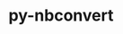 ---
title: "py-nbconvert"
layout: cache
categories: [package, v0.20.1]
meta: {"versions": ["7.0.0"], "compilers": ["gcc@=11.1.0"], "oss": ["ubuntu20.04"], "platforms": ["linux"], "targets": ["ppc64le", "x86_64_v3"], "stacks": ["data-vis-sdk", "e4s", "e4s-power", "root"], "num_specs": 10, "num_specs_by_stack": {"e4s-power": 3, "root": 10, "data-vis-sdk": 4, "e4s": 3}}
spec_details: [{"hash": "6injlg2cqtdi6cnxqemzczhqn4iwbmlv", "compiler": "gcc@=11.1.0", "versions": ["7.0.0"], "os": "ubuntu20.04", "platform": "linux", "target": "ppc64le", "variants": ["build_system=python_pip", "+serve"], "stacks": ["e4s-power", "root"], "size": "-", "tarball": "https://binaries.spack.io/releases/v0.20.1/build_cache/linux-ubuntu20.04-ppc64le/gcc-11.1.0/py-nbconvert-7.0.0/linux-ubuntu20.04-ppc64le-gcc-11.1.0-py-nbconvert-7.0.0-6injlg2cqtdi6cnxqemzczhqn4iwbmlv.spack"}, {"hash": "ebgqkn33dwhiesxntltpwrax4ngrrrda", "compiler": "gcc@=11.1.0", "versions": ["7.0.0"], "os": "ubuntu20.04", "platform": "linux", "target": "ppc64le", "variants": ["build_system=python_pip", "+serve"], "stacks": ["e4s-power", "root"], "size": "-", "tarball": "https://binaries.spack.io/releases/v0.20.1/build_cache/linux-ubuntu20.04-ppc64le/gcc-11.1.0/py-nbconvert-7.0.0/linux-ubuntu20.04-ppc64le-gcc-11.1.0-py-nbconvert-7.0.0-ebgqkn33dwhiesxntltpwrax4ngrrrda.spack"}, {"hash": "iom2dpkpmmfa2mzxipx2vel5tg553dgn", "compiler": "gcc@=11.1.0", "versions": ["7.0.0"], "os": "ubuntu20.04", "platform": "linux", "target": "ppc64le", "variants": ["build_system=python_pip", "+serve"], "stacks": ["e4s-power", "root"], "size": "-", "tarball": "https://binaries.spack.io/releases/v0.20.1/build_cache/linux-ubuntu20.04-ppc64le/gcc-11.1.0/py-nbconvert-7.0.0/linux-ubuntu20.04-ppc64le-gcc-11.1.0-py-nbconvert-7.0.0-iom2dpkpmmfa2mzxipx2vel5tg553dgn.spack"}, {"hash": "qzyp5fa4757t7tmdno6k4hw52op6pe7i", "compiler": "gcc@=11.1.0", "versions": ["7.0.0"], "os": "ubuntu20.04", "platform": "linux", "target": "x86_64_v3", "variants": ["build_system=python_pip", "+serve"], "stacks": ["data-vis-sdk", "root"], "size": "-", "tarball": "https://binaries.spack.io/releases/v0.20.1/build_cache/linux-ubuntu20.04-x86_64_v3/gcc-11.1.0/py-nbconvert-7.0.0/linux-ubuntu20.04-x86_64_v3-gcc-11.1.0-py-nbconvert-7.0.0-qzyp5fa4757t7tmdno6k4hw52op6pe7i.spack"}, {"hash": "qoglipdrayylrxcn2edveetrb5lyzvjz", "compiler": "gcc@=11.1.0", "versions": ["7.0.0"], "os": "ubuntu20.04", "platform": "linux", "target": "x86_64_v3", "variants": ["build_system=python_pip", "+serve"], "stacks": ["data-vis-sdk", "root"], "size": "-", "tarball": "https://binaries.spack.io/releases/v0.20.1/build_cache/linux-ubuntu20.04-x86_64_v3/gcc-11.1.0/py-nbconvert-7.0.0/linux-ubuntu20.04-x86_64_v3-gcc-11.1.0-py-nbconvert-7.0.0-qoglipdrayylrxcn2edveetrb5lyzvjz.spack"}, {"hash": "i2gbe5a7ashi2ibggmfii3o3jcpliffq", "compiler": "gcc@=11.1.0", "versions": ["7.0.0"], "os": "ubuntu20.04", "platform": "linux", "target": "x86_64_v3", "variants": ["build_system=python_pip", "+serve"], "stacks": ["root", "e4s"], "size": "-", "tarball": "https://binaries.spack.io/releases/v0.20.1/build_cache/linux-ubuntu20.04-x86_64_v3/gcc-11.1.0/py-nbconvert-7.0.0/linux-ubuntu20.04-x86_64_v3-gcc-11.1.0-py-nbconvert-7.0.0-i2gbe5a7ashi2ibggmfii3o3jcpliffq.spack"}, {"hash": "yf7o7igpwi3n3utniuiudivepi5eyov4", "compiler": "gcc@=11.1.0", "versions": ["7.0.0"], "os": "ubuntu20.04", "platform": "linux", "target": "x86_64_v3", "variants": ["build_system=python_pip", "+serve"], "stacks": ["data-vis-sdk", "root"], "size": "-", "tarball": "https://binaries.spack.io/releases/v0.20.1/build_cache/linux-ubuntu20.04-x86_64_v3/gcc-11.1.0/py-nbconvert-7.0.0/linux-ubuntu20.04-x86_64_v3-gcc-11.1.0-py-nbconvert-7.0.0-yf7o7igpwi3n3utniuiudivepi5eyov4.spack"}, {"hash": "qz2nokgpulobzzzxf2xle6f5u6es6fq6", "compiler": "gcc@=11.1.0", "versions": ["7.0.0"], "os": "ubuntu20.04", "platform": "linux", "target": "x86_64_v3", "variants": ["build_system=python_pip", "+serve"], "stacks": ["data-vis-sdk", "root"], "size": "-", "tarball": "https://binaries.spack.io/releases/v0.20.1/build_cache/linux-ubuntu20.04-x86_64_v3/gcc-11.1.0/py-nbconvert-7.0.0/linux-ubuntu20.04-x86_64_v3-gcc-11.1.0-py-nbconvert-7.0.0-qz2nokgpulobzzzxf2xle6f5u6es6fq6.spack"}, {"hash": "gqji5efhkn7dmxgymavosmjicfqrru6u", "compiler": "gcc@=11.1.0", "versions": ["7.0.0"], "os": "ubuntu20.04", "platform": "linux", "target": "x86_64_v3", "variants": ["build_system=python_pip", "+serve"], "stacks": ["root", "e4s"], "size": "-", "tarball": "https://binaries.spack.io/releases/v0.20.1/build_cache/linux-ubuntu20.04-x86_64_v3/gcc-11.1.0/py-nbconvert-7.0.0/linux-ubuntu20.04-x86_64_v3-gcc-11.1.0-py-nbconvert-7.0.0-gqji5efhkn7dmxgymavosmjicfqrru6u.spack"}, {"hash": "kx3flgce7v3kbkgvfib7rfhqqzgoryze", "compiler": "gcc@=11.1.0", "versions": ["7.0.0"], "os": "ubuntu20.04", "platform": "linux", "target": "x86_64_v3", "variants": ["build_system=python_pip", "+serve"], "stacks": ["root", "e4s"], "size": "-", "tarball": "https://binaries.spack.io/releases/v0.20.1/build_cache/linux-ubuntu20.04-x86_64_v3/gcc-11.1.0/py-nbconvert-7.0.0/linux-ubuntu20.04-x86_64_v3-gcc-11.1.0-py-nbconvert-7.0.0-kx3flgce7v3kbkgvfib7rfhqqzgoryze.spack"}]
---